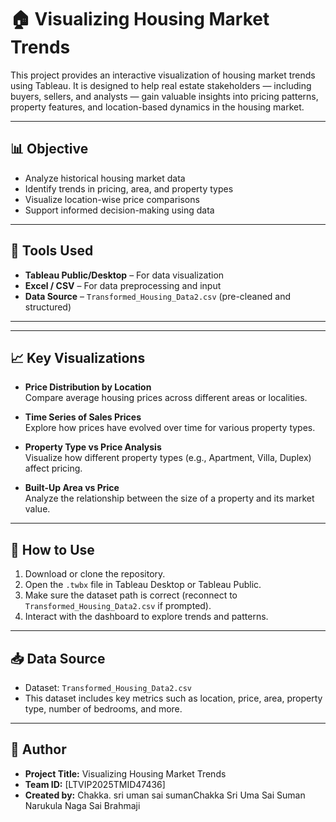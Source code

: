 # 🏠 Visualizing Housing Market Trends

This project provides an interactive visualization of housing market trends using Tableau. It is designed to help real estate stakeholders — including buyers, sellers, and analysts — gain valuable insights into pricing patterns, property features, and location-based dynamics in the housing market.

---

## 📊 Objective

- Analyze historical housing market data
- Identify trends in pricing, area, and property types
- Visualize location-wise price comparisons
- Support informed decision-making using data

---

## 🧰 Tools Used

- **Tableau Public/Desktop** – For data visualization
- **Excel / CSV** – For data preprocessing and input
- **Data Source** – `Transformed_Housing_Data2.csv` (pre-cleaned and structured)

---
---

## 📈 Key Visualizations

- **Price Distribution by Location**  
  Compare average housing prices across different areas or localities.

- **Time Series of Sales Prices**  
  Explore how prices have evolved over time for various property types.

- **Property Type vs Price Analysis**  
  Visualize how different property types (e.g., Apartment, Villa, Duplex) affect pricing.

- **Built-Up Area vs Price**  
  Analyze the relationship between the size of a property and its market value.

---

## 📌 How to Use

1. Download or clone the repository.
2. Open the `.twbx` file in Tableau Desktop or Tableau Public.
3. Make sure the dataset path is correct (reconnect to `Transformed_Housing_Data2.csv` if prompted).
4. Interact with the dashboard to explore trends and patterns.

---

## 📥 Data Source

- Dataset: `Transformed_Housing_Data2.csv`
- This dataset includes key metrics such as location, price, area, property type, number of bedrooms, and more.

---

## 📝 Author

- **Project Title:** Visualizing Housing Market Trends  
- **Team ID:** [LTVIP2025TMID47436]
- **Created by:** Chakka. sri uman sai sumanChakka Sri Uma Sai Suman
  Narukula Naga Sai Brahmaji
